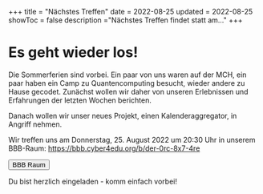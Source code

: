 +++
title = "Nächstes Treffen"
date = 2022-08-25
updated = 2022-08-25
showToc = false
description ="Nächstes Treffen findet statt am..."
+++

<script lang="ts">
    import Button from '$lib/components/Button.svelte';    
    import UserRectangle from "phosphor-svelte/lib/UserRectangle";
</script>

# Es geht wieder los!

Die Sommerferien sind vorbei. Ein paar von uns waren auf der MCH, ein paar haben ein Camp zu Quantencomputing besucht, wieder andere zu Hause gecodet. Zunächst wollen wir daher von unseren Erlebnissen und Erfahrungen der letzten Wochen berichten.

Danach wollen wir unser neues Projekt, einen Kalenderaggregator, in Angriff nehmen.

Wir treffen uns am Donnerstag, 25. August 2022 um 20:30 Uhr in unserem BBB-Raum: <https://bbb.cyber4edu.org/b/der-0rc-8x7-4re>

<div class="flex justify-center">
    <Button href="https://bbb.cyber4edu.org/b/der-0rc-8x7-4re">
        <UserRectangle size={24} /> BBB Raum
    </Button>
</div>

Du bist herzlich eingeladen - komm einfach vorbei!

